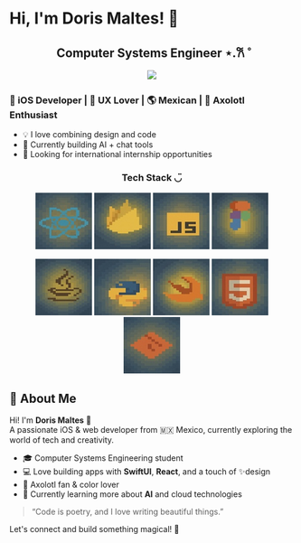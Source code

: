 # Hi, I'm Doris Maltes! 👋

<h2 align="center">Computer Systems Engineer ⋆.𐙚 ̊</h2>

<p align="center">
  <img src="./este.gif" width="600"/>
</p>

<h3>📱 iOS Developer | 🎨 UX Lover | 🌎 Mexican | 🦎 Axolotl Enthusiast</h3>

- 💡 I love combining design and code
- 🔧 Currently building AI + chat tools
- 🚀 Looking for international internship opportunities



<h3 align="center">Tech Stack ◡̈ </h3>
<p align="center">
  <img src="./iloveimg-resized-2/react.jpg" />
  <img src="./iloveimg-resized-2/firebase.jpg" />
  <img src="./iloveimg-resized-2/javascript.jpg" />
  <img src="./iloveimg-resized-2/figma.jpg"/>
</p>
<p align="center">
  <img src="./iloveimg-resized-2/java.jpg" />
  <img src="./iloveimg-resized-2/python.jpg"/>
  <img src="./iloveimg-resized-2/swift.jpg"/>
  <img src="./iloveimg-resized-2/html.jpg"/>
  <img src="./iloveimg-resized-2/git.jpg" />
</p>

<!---
<h3 align="center">Tech Stack ◡̈ </h3>
<p align="center">
  <img src="./stackgif.gif" width="1000" height="400"/>

</p>
-->
## 💫 About Me

Hi! I'm **Doris Maltes** 👋  
A passionate iOS & web developer from 🇲🇽 Mexico, currently exploring the world of tech and creativity.

- 🎓 Computer Systems Engineering student  
- 💻 Love building apps with **SwiftUI**, **React**, and a touch of ✨design  
- 🦎 Axolotl fan & color lover  
- 🌱 Currently learning more about **AI** and cloud technologies

> “Code is poetry, and I love writing beautiful things.”

Let's connect and build something magical! 💫

